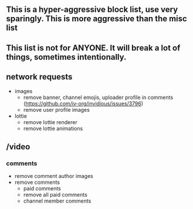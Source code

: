 ## This is a hyper-aggressive block list, use very sparingly. This is more aggressive than the misc list
## This list is not for ANYONE. It will break a lot of things, sometimes intentionally.
## network requests
* images
  * remove banner, channel emojis, uploader profile in comments (https://github.com/iv-org/invidious/issues/3796)
  * remove user profile images
* lottie
  * remove lottie renderer
  * remove lottie animations
## /video
### comments
  * remove comment author images
* remove comments
  * paid comments
  * remove all paid comments
  * channel member comments